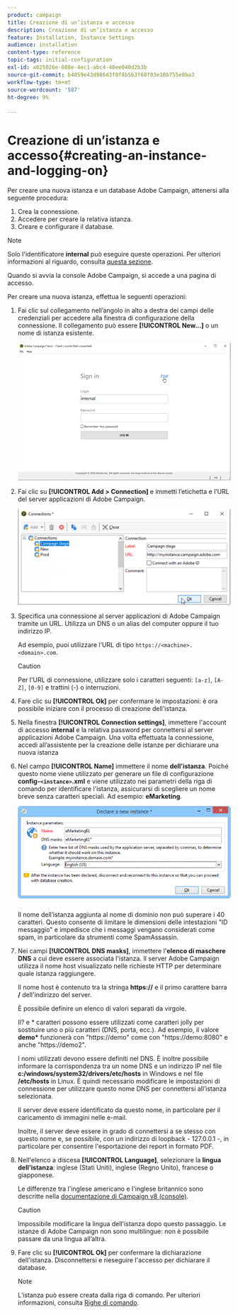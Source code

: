 ```yaml
---
product: campaign
title: Creazione di un’istanza e accesso
description: Creazione di un’istanza e accesso
feature: Installation, Instance Settings
audience: installation
content-type: reference
topic-tags: initial-configuration
exl-id: a025026e-688e-4ec1-abc4-40ee040d2b3b
source-git-commit: b4059e43d98643f0f8b5b3f68f03e10b755e8ba3
workflow-type: tm+mt
source-wordcount: '587'
ht-degree: 9%

---
```


# Creazione di un’istanza e accesso{#creating-an-instance-and-logging-on}



Per creare una nuova istanza e un database Adobe Campaign, attenersi alla seguente procedura:

1. Crea la connessione.
1. Accedere per creare la relativa istanza.
1. Creare e configurare il database.

>[!NOTE]
>
>Solo l&#39;identificatore **internal** può eseguire queste operazioni. Per ulteriori informazioni al riguardo, consulta [questa sezione](../../installation/using/configuring-campaign-server.md#internal-identifier).

Quando si avvia la console Adobe Campaign, si accede a una pagina di accesso.

Per creare una nuova istanza, effettua le seguenti operazioni:

1. Fai clic sul collegamento nell’angolo in alto a destra dei campi delle credenziali per accedere alla finestra di configurazione della connessione. Il collegamento può essere **[!UICONTROL New...]** o un nome di istanza esistente.

   ![](assets/s_ncs_install_define_connection_01.png)

1. Fai clic su **[!UICONTROL Add > Connection]** e immetti l’etichetta e l’URL del server applicazioni di Adobe Campaign.

   ![](assets/s_ncs_install_define_connection_02.png)

1. Specifica una connessione al server applicazioni di Adobe Campaign tramite un URL. Utilizza un DNS o un alias del computer oppure il tuo indirizzo IP.

   Ad esempio, puoi utilizzare l’URL di tipo `https://<machine>.<domain>.com`.

   >[!CAUTION]
   >
   >Per l&#39;URL di connessione, utilizzare solo i caratteri seguenti: `[a-z]`, `[A-Z]`, `[0-9]` e trattini (-) o interruzioni.

1. Fare clic su **[!UICONTROL Ok]** per confermare le impostazioni: è ora possibile iniziare con il processo di creazione dell&#39;istanza.
1. Nella finestra **[!UICONTROL Connection settings]**, immettere l&#39;account di accesso **internal** e la relativa password per connettersi al server applicazioni Adobe Campaign. Una volta effettuata la connessione, accedi all’assistente per la creazione delle istanze per dichiarare una nuova istanza
1. Nel campo **[!UICONTROL Name]** immettere il nome **dell&#39;istanza**. Poiché questo nome viene utilizzato per generare un file di configurazione **config-`<instance>`.xml** e viene utilizzato nei parametri della riga di comando per identificare l&#39;istanza, assicurarsi di scegliere un nome breve senza caratteri speciali. Ad esempio: **eMarketing**.

   ![](assets/s_ncs_install_create_instance.png)

   Il nome dell’istanza aggiunta al nome di dominio non può superare i 40 caratteri. Questo consente di limitare le dimensioni delle intestazioni &quot;ID messaggio&quot; e impedisce che i messaggi vengano considerati come spam, in particolare da strumenti come SpamAssassin.

1. Nei campi **[!UICONTROL DNS masks]**, immettere l&#39;**elenco di maschere DNS** a cui deve essere associata l&#39;istanza. Il server Adobe Campaign utilizza il nome host visualizzato nelle richieste HTTP per determinare quale istanza raggiungere.

   Il nome host è contenuto tra la stringa **https://** e il primo carattere barra **/** dell&#39;indirizzo del server.

   È possibile definire un elenco di valori separati da virgole.

   Il? e &#42; caratteri possono essere utilizzati come caratteri jolly per sostituire uno o più caratteri (DNS, porta, ecc.). Ad esempio, il valore **demo&#42;** funzionerà con &quot;https://demo&quot; come con &quot;https://demo:8080&quot; e anche &quot;https://demo2&quot;.

   I nomi utilizzati devono essere definiti nel DNS. È inoltre possibile informare la corrispondenza tra un nome DNS e un indirizzo IP nel file **c:/windows/system32/drivers/etc/hosts** in Windows e nel file **/etc/hosts** in Linux. È quindi necessario modificare le impostazioni di connessione per utilizzare questo nome DNS per connettersi all’istanza selezionata.

   Il server deve essere identificato da questo nome, in particolare per il caricamento di immagini nelle e-mail.

   Inoltre, il server deve essere in grado di connettersi a se stesso con questo nome e, se possibile, con un indirizzo di loopback - 127.0.0.1 -, in particolare per consentire l&#39;esportazione dei report in formato PDF.

1. Nell&#39;elenco a discesa **[!UICONTROL Language]**, selezionare la **lingua dell&#39;istanza**: inglese (Stati Uniti), inglese (Regno Unito), francese o giapponese.

   Le differenze tra l&#39;inglese americano e l&#39;inglese britannico sono descritte nella [documentazione di Campaign v8 (console)](.https://experienceleague.adobe.com/it/docs/campaign/campaign-v8/new/campaign-ui#formats).

   >[!CAUTION]
   >
   >Impossibile modificare la lingua dell&#39;istanza dopo questo passaggio. Le istanze di Adobe Campaign non sono multilingue: non è possibile passare da una lingua all’altra.

1. Fare clic su **[!UICONTROL Ok]** per confermare la dichiarazione dell&#39;istanza. Disconnettersi e rieseguire l&#39;accesso per dichiarare il database.

   >[!NOTE]
   >
   >L’istanza può essere creata dalla riga di comando. Per ulteriori informazioni, consulta [Righe di comando](../../installation/using/command-lines.md).
